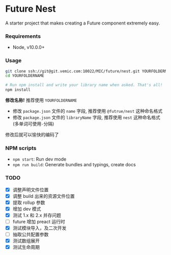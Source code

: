 # Future Nest

A starter project that makes creating a Future component extremely easy.

### Requirements

- Node, v10.0.0+

### Usage

```bash
git clone ssh://git@git.vemic.com:10022/MIC/future/nest.git YOURFOLDERNAME
cd YOURFOLDERNAME

# Run npm install and write your library name when asked. That's all!
npm install
```

**修改名称!** 推荐使用 `YOURFOLDERNAME`
- 修改 `package.json` 文件的 `name` 字段, 推荐使用 `@futrue/nest` 这种命名格式
- 修改 `package.json` 文件的 `libraryName` 字段, 推荐使用 `nest` 这种命名格式(多单词可使用`-`分隔)

修改后就可以愉快的编码了

### NPM scripts

 - `npm start`: Run dev mode
 - `npm run build`: Generate bundles and typings, create docs


### TODO

- [x] 调整声明文件位置
- [x] 调整 build 出来的资源文件位置
- [x] 提取 rollup 参数
- [x] 增加 dev 模式
- [x] 测试 1.x 和 2.x 并存问题
- [ ] future 增加 preact 运行时
- [x] 测试模块导入，及二次开发
- [ ] 抽取公共配置参数
- [x] 测试数组展开
- [x] 测试生命周期